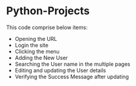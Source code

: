 # Python-Projects


This code comprise below items:
 - Opening the URL
 - Login the site
 - Clicking the menu
 - Adding the New User
 - Searching the User name in the multiple pages
 - Editing and updating the User details
 - Verifying the Success Message after updating
 
